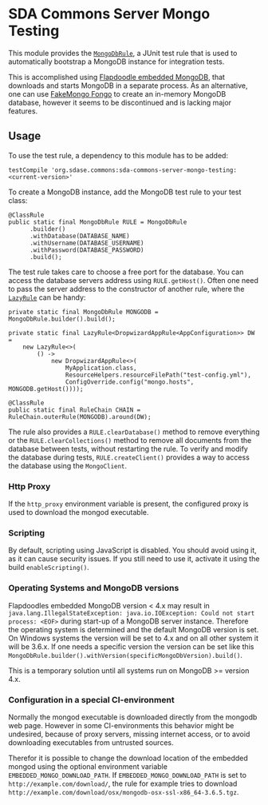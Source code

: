 # SDA Commons Server Mongo Testing

This module provides the [`MongoDbRule`](src/main/java/org/sdase/commons/server/mongo/testing/MongoDbRule.java), 
a JUnit test rule that is used to automatically bootstrap a MongoDB instance for integration tests.

This is accomplished using [Flapdoodle embedded MongoDB](https://github.com/flapdoodle-oss/de.flapdoodle.embed.mongo), 
that downloads and starts MongoDB in a separate process. 
As an alternative, one can use [FakeMongo Fongo](https://github.com/fakemongo/fongo) to create an 
in-memory MongoDB database, however it seems to be discontinued and is lacking major features.

## Usage

To use the test rule, a dependency to this module has to be added:

```
testCompile 'org.sdase.commons:sda-commons-server-mongo-testing:<current-version>'
```

To create a MongoDB instance, add the MongoDB test rule to your test class:

```
@ClassRule
public static final MongoDbRule RULE = MongoDbRule
      .builder()
      .withDatabase(DATABASE_NAME)
      .withUsername(DATABASE_USERNAME)
      .withPassword(DATABASE_PASSWORD)
      .build();
```

The test rule takes care to choose a free port for the database. You can access the database 
servers address using `RULE.getHost()`.
Often one need to pass the server address to the constructor of another rule, where the 
[`LazyRule`](../sda-commons-server-testing/src/main/java/org/sdase/commons/server/testing/LazyRule.java) 
can be handy:

```
private static final MongoDbRule MONGODB = MongoDbRule.builder().build();

private static final LazyRule<DropwizardAppRule<AppConfiguration>> DW =
    new LazyRule<>(
        () ->
            new DropwizardAppRule<>(
                MyApplication.class,
                ResourceHelpers.resourceFilePath("test-config.yml"),
                ConfigOverride.config("mongo.hosts", MONGODB.getHost())));

@ClassRule
public static final RuleChain CHAIN = RuleChain.outerRule(MONGODB).around(DW);
```

The rule also provides a `RULE.clearDatabase()` method to remove everything or the `RULE.clearCollections()` 
method to remove all documents from the database between tests, without restarting the rule. 
To verify and modify the database during tests, `RULE.createClient()` provides a way to access the
database using the `MongoClient`.

### Http Proxy

If the `http_proxy` environment variable is present, the configured proxy is used to download the 
mongod executable.

### Scripting

By default, scripting using JavaScript is disabled.
You should avoid using it, as it can cause security issues.
If you still need to use it, activate it using the build `enableScripting()`.

### Operating Systems and MongoDB versions

Flapdoodles embedded MongoDB version < 4.x may result in 
`java.lang.IllegalStateException: java.io.IOException: Could not start process: <EOF>` during start-up 
of a MongoDB server instance. Therefore the operating system is determined and the default MongoDB 
version is set. On Windows systems the version will be set to 4.x and on all other system it will be
3.6.x. If one needs a specific version the version can be set like this `MongoDbRule.builder().withVersion(specificMongoDbVersion).build()`.

This is a temporary solution until all systems run on MongoDB >= version 4.x.

### Configuration in a special CI-environment

Normally the mongod executable is downloaded directly from the mongodb web page.
However in some CI-environments this behavior might be undesired, because of proxy servers, missing 
internet access, or to avoid downloading executables from untrusted sources.
 
Therefor it is possible to change the download location of the embedded mongod using the optional 
environment variable `EMBEDDED_MONGO_DOWNLOAD_PATH`.
If `EMBEDDED_MONGO_DOWNLOAD_PATH` is set to `http://example.com/download/`, the rule for example 
tries to download `http://example.com/download/osx/mongodb-osx-ssl-x86_64-3.6.5.tgz`.

